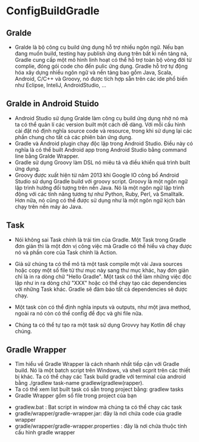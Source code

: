 # ConfigBuildGradle
## Gralde 
- Gralde là bộ công cụ build ứng dụng hỗ trợ nhiều ngôn ngữ. Nếu bạn đang muốn build, testing hay publish ứng dung trên bất kì nền tảng nà, Gradle cung cấp một mô hình linh hoạt có thể hỗ trợ toàn bộ vòng đời từ complie, đóng gói code cho đến pulic ứng dụng. Gradle hỗ trợ tự động hóa xây dựng nhiều ngôn ngữ và nền tảng bao gồm Java, Scala, Android, C/C++ và Groovy, nó được tích hợp sẵn trên các ide phổ biến như Eclipse, InteliJ, AndroidStudio, ...
## Gralde in Android Stuido 
- Android Studio sử dụng Gralde làm công cụ build ứng dụng nhờ nó mà ta có thể quản lí các version built một cách dễ dàng. Với mỗi cấu hình cài đặt nó định nghĩa source code và resource, trong khi sử dụng lại các phần chung cho tất cả các phiên bản ứng dụng.
- Gradle và Android plugin chạy độc lập trong Android Studio. Điều này có nghĩa là có thể built Android app trong Android Studio bằng command line bằng Gralde Wrapper.
- Gradle sử dụng Groovy làm DSL nó miêu tả và điều khiển quá trình built ứng dụng.
- Groovy được xuất hiện từ năm 2013 khi Google IO công bố Android Studio sử dụng Gradle build với groovy script. Groovy là một ngôn ngữ lập trình hướng đối tượng trên nền Java. Nó là một ngôn ngữ lập trình động với các tính năng tương tự như Python, Ruby, Perl, và Smalltalk. Hơn nữa, nó cũng có thể được sử dụng như là một ngôn ngữ kịch bản chạy trên nền máy ảo Java.
## Task
- Nói không sai Task chính là trái tim của Gradle. Một Task trong Gradle đơn giản thì là một đơn vị công việc mà Gradle có thể hiểu và chạy được nó và phần core của Task chính là Action.

- Giả sử chúng ta có thể mô tả một task compile một vài Java sources hoặc copy một số file từ thư mục này sang thư mục khác, hay đơn giản chỉ là in ra dòng chữ "Hello Gradle". Một task có thể làm những việc độc lập như in ra dòng chữ "XXX" hoặc có thể chạy tạo các dependencies với những Task khác. Gradle sẽ đảm bảo tất cả dependencies sẽ được chạy.

- Một task còn có thể định nghĩa inputs và outputs, như một java method, ngoài ra nó còn có thể config để đọc và ghi file nữa.
- Chúng ta có thể tự tạo ra một task sử dụng Grovvy hay Kotlin để chạy chúng. 
## Gradle Wrapper
- Tìm hiểu về Gradle Wrapper là cách nhanh nhất tiếp cận với Gradle build. Nó là một batch script trên Windows, và shell scprit trên các thiết bị khác. Ta có thể chạy các Task build gradle với terminal của android bằng ./gradlew task-name gradlew(gradlew(rapper).
- Ta có thể xem list  built task có sẵn trong project bằng:  gradlew tasks
- Gradle Wrapper gồm số file trong project của bạn 
+ gradlew.bat : Bat script in window mà chúng ta có thể chạy các task
+ gradle/wrapper/gradle-wrapper.jar: đây là nơi chứa code của gradle wrapper
+ gradle/wrapper/gradle-wrapper.properties : đây là nơi chứa thuộc tính cấu hình gradle wrapper






 

